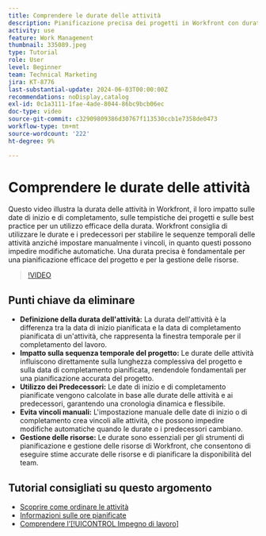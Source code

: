 ```yaml
---
title: Comprendere le durate delle attività
description: Pianificazione precisa dei progetti in Workfront con durate delle attività che influenzano le tempistiche, utilizzo dei predecessori per garantire flessibilità, evitando vincoli manuali e ottimizzando la gestione e la pianificazione delle risorse.
activity: use
feature: Work Management
thumbnail: 335089.jpeg
type: Tutorial
role: User
level: Beginner
team: Technical Marketing
jira: KT-8776
last-substantial-update: 2024-06-03T00:00:00Z
recommendations: noDisplay,catalog
exl-id: 0c1a3111-1fae-4ade-8044-86bc9bcb06ec
doc-type: video
source-git-commit: c32909809386d30767f113530ccb1e7358de0473
workflow-type: tm+mt
source-wordcount: '222'
ht-degree: 9%

---
```


# Comprendere le durate delle attività

Questo video illustra la durata delle attività in Workfront, il loro impatto sulle date di inizio e di completamento, sulle tempistiche dei progetti e sulle best practice per un utilizzo efficace della durata.
Workfront consiglia di utilizzare le durate e i predecessori per stabilire le sequenze temporali delle attività anziché impostare manualmente i vincoli, in quanto questi possono impedire modifiche automatiche.
&#x200B;Una durata precisa è fondamentale per una pianificazione efficace del progetto e per la gestione delle risorse.


>[!VIDEO](https://video.tv.adobe.com/v/3449351/?quality=12&learn=on&enablevpops&captions=ita)

## Punti chiave da eliminare

* **Definizione della durata dell&#39;attività:** La durata dell&#39;attività è la differenza tra la data di inizio pianificata e la data di completamento pianificata di un&#39;attività, che rappresenta la finestra temporale per il completamento del lavoro. &#x200B;
* **Impatto sulla sequenza temporale del progetto:** Le durate delle attività influiscono direttamente sulla lunghezza complessiva del progetto e sulla data di completamento pianificata, rendendole fondamentali per una pianificazione accurata del progetto. &#x200B;
* **Utilizzo dei Predecessori:** Le date di inizio e di completamento pianificate vengono calcolate in base alle durate delle attività e ai predecessori, garantendo una cronologia dinamica e flessibile. &#x200B;
* **Evita vincoli manuali:** L&#39;impostazione manuale delle date di inizio o di completamento crea vincoli alle attività, che possono impedire modifiche automatiche quando le durate o i predecessori cambiano. &#x200B;
* **Gestione delle risorse:** Le durate sono essenziali per gli strumenti di pianificazione e gestione delle risorse di Workfront, che consentono di eseguire stime accurate delle risorse e di pianificare la disponibilità del team. &#x200B;


## Tutorial consigliati su questo argomento

* [Scoprire come ordinare le attività](/help/manage-work/tasks/learn-to-sequence-tasks.md)
* [Informazioni sulle ore pianificate](/help/manage-work/tasks/understand-planned-hours.md)
* [Comprendere l’[!UICONTROL Impegno di lavoro]](/help/manage-work/tasks/understand-work-effort.md)

